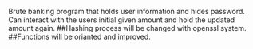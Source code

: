 Brute banking program that holds user information and hides password.
Can interact with the users initial given amount and hold the updated amount again.
##Hashing process will be changed with openssl system.
##Functions will be orianted and improved.
